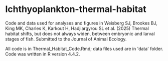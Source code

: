 # Ichthyoplankton-thermal-habitat
Code and data used for analyses and figures in Weisberg SJ, Brookes BJ, King MK, Charles K, Karkout H, Hadjiargyrou SL et al. (2025) Thermal habitat shifts, but does not always widen, between embryonic and larval stages of fish. Submitted to the Journal of Animal Ecology.

All code is in Thermal_Habitat_Code.Rmd; data files used are in 'data' folder. Code was written in R version 4.4.2.

